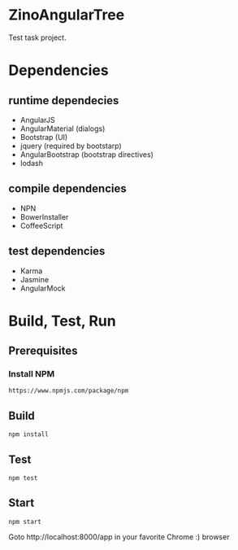 # ZinoAngularTree
Test task project.

# Dependencies
## runtime dependecies
- AngularJS
- AngularMaterial (dialogs)
- Bootstrap (UI)
- jquery (required by bootstarp)
- AngularBootstrap (bootstrap directives)
- lodash

## compile dependencies
- NPN
- BowerInstaller
- CoffeeScript

## test dependencies
- Karma
- Jasmine
- AngularMock

# Build, Test, Run
## Prerequisites
### Install NPM
    https://www.npmjs.com/package/npm
## Build
    npm install
## Test
    npm test
## Start
    npm start
Goto http://localhost:8000/app in your favorite Chrome :) browser
